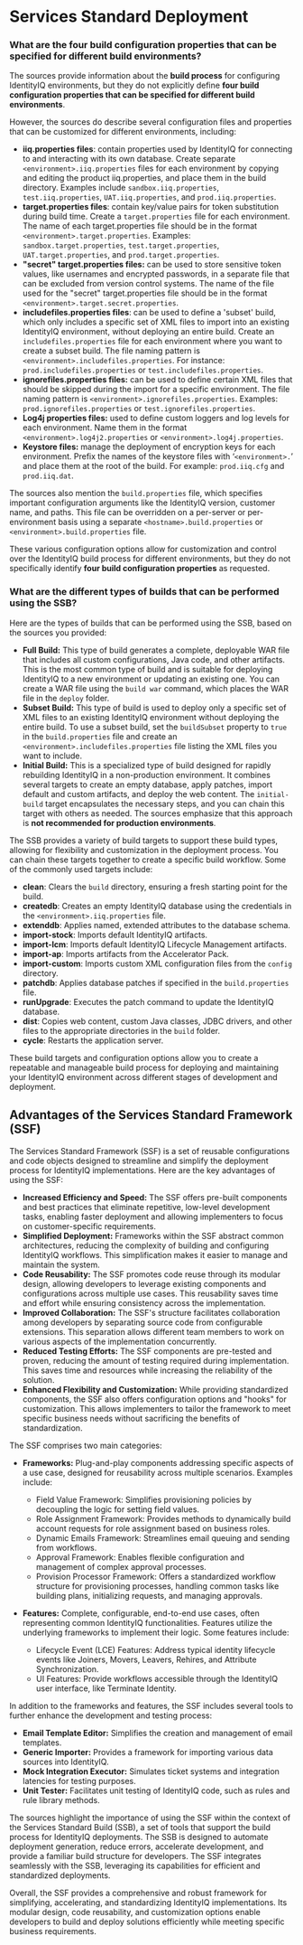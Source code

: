 # Services Standard Deployment

### What are the four build configuration properties that can be specified for different build environments?

The sources provide information about the **build process** for configuring IdentityIQ environments, but they do not explicitly define **four build configuration properties that can be specified for different build environments**.

However, the sources do describe several configuration files and properties that can be customized for different environments, including:

*   **iiq.properties files**: contain properties used by IdentityIQ for connecting to and interacting with its own database. Create separate `<environment>.iiq.properties` files for each environment by copying and editing the product iiq.properties, and place them in the build directory. Examples include `sandbox.iiq.properties`, `test.iiq.properties`, `UAT.iiq.properties`, and `prod.iiq.properties`.
*   **target.properties files**: contain key/value pairs for token substitution during build time. Create a `target.properties` file for each environment. The name of each target.properties file should be in the format `<environment>.target.properties`.  Examples: `sandbox.target.properties`, `test.target.properties`, `UAT.target.properties`, and `prod.target.properties`.
*   **"secret" target.properties files:** can be used to store sensitive token values, like usernames and encrypted passwords, in a separate file that can be excluded from version control systems. The name of the file used for the "secret" target.properties file should be in the format `<environment>.target.secret.properties`.
*   **includefiles.properties files**: can be used to define a 'subset' build, which only includes a specific set of XML files to import into an existing IdentityIQ environment, without deploying an entire build. Create an `includefiles.properties` file for each environment where you want to create a subset build. The file naming pattern is `<environment>.includefiles.properties`.  For instance: `prod.includefiles.properties` or `test.includefiles.properties`.
*   **ignorefiles.properties files:** can be used to define certain XML files that should be skipped during the import for a specific environment.  The file naming pattern is `<environment>.ignorefiles.properties`.  Examples: `prod.ignorefiles.properties` or `test.ignorefiles.properties`.
*   **Log4j properties files:** used to define custom loggers and log levels for each environment. Name them in the format `<environment>.log4j2.properties` or `<environment>.log4j.properties`.
*   **Keystore files:** manage the deployment of encryption keys for each environment. Prefix the names of the keystore files with ‘`<environment>.`’ and place them at the root of the build. For example: `prod.iiq.cfg` and `prod.iiq.dat`.

The sources also mention the `build.properties` file, which specifies important configuration arguments like the IdentityIQ version, customer name, and paths.  This file can be overridden on a per-server or per-environment basis using a separate `<hostname>.build.properties` or `<environment>.build.properties` file.

These various configuration options allow for customization and control over the IdentityIQ build process for different environments, but they do not specifically identify **four build configuration properties** as requested.


### What are the different types of builds that can be performed using the SSB?

Here are the types of builds that can be performed using the SSB, based on the sources you provided:

*   **Full Build:** This type of build generates a complete, deployable WAR file that includes all custom configurations, Java code, and other artifacts. This is the most common type of build and is suitable for deploying IdentityIQ to a new environment or updating an existing one. You can create a WAR file using the `build war` command, which places the WAR file in the `deploy` folder.
*   **Subset Build:** This type of build is used to deploy only a specific set of XML files to an existing IdentityIQ environment without deploying the entire build. To use a subset build, set the `buildSubset` property to `true` in the `build.properties` file and create an `<environment>.includefiles.properties` file listing the XML files you want to include.
*   **Initial Build:** This is a specialized type of build designed for rapidly rebuilding IdentityIQ in a non-production environment. It combines several targets to create an empty database, apply patches, import default and custom artifacts, and deploy the web content. The `initial-build` target encapsulates the necessary steps, and you can chain this target with others as needed. The sources emphasize that this approach is **not recommended for production environments**.

The SSB provides a variety of build targets to support these build types, allowing for flexibility and customization in the deployment process. You can chain these targets together to create a specific build workflow. Some of the commonly used targets include:

*   **clean**: Clears the `build` directory, ensuring a fresh starting point for the build.
*   **createdb**: Creates an empty IdentityIQ database using the credentials in the `<environment>.iiq.properties` file.
*   **extenddb**: Applies named, extended attributes to the database schema.
*   **import-stock**: Imports default IdentityIQ artifacts.
*   **import-lcm**: Imports default IdentityIQ Lifecycle Management artifacts.
*   **import-ap**: Imports artifacts from the Accelerator Pack.
*   **import-custom**: Imports custom XML configuration files from the `config` directory.
*   **patchdb**: Applies database patches if specified in the `build.properties` file.
*   **runUpgrade**: Executes the patch command to update the IdentityIQ database.
*   **dist**: Copies web content, custom Java classes, JDBC drivers, and other files to the appropriate directories in the `build` folder.
*   **cycle**: Restarts the application server.

These build targets and configuration options allow you to create a repeatable and manageable build process for deploying and maintaining your IdentityIQ environment across different stages of development and deployment.



## Advantages of the Services Standard Framework (SSF)

The Services Standard Framework (SSF) is a set of reusable configurations and code objects designed to streamline and simplify the deployment process for IdentityIQ implementations. Here are the key advantages of using the SSF:

*   **Increased Efficiency and Speed:** The SSF offers pre-built components and best practices that eliminate repetitive, low-level development tasks, enabling faster deployment and allowing implementers to focus on customer-specific requirements.
*   **Simplified Deployment:** Frameworks within the SSF abstract common architectures, reducing the complexity of building and configuring IdentityIQ workflows. This simplification makes it easier to manage and maintain the system.
*   **Code Reusability:** The SSF promotes code reuse through its modular design, allowing developers to leverage existing components and configurations across multiple use cases. This reusability saves time and effort while ensuring consistency across the implementation.
*   **Improved Collaboration:** The SSF's structure facilitates collaboration among developers by separating source code from configurable extensions. This separation allows different team members to work on various aspects of the implementation concurrently.
*   **Reduced Testing Efforts:** The SSF components are pre-tested and proven, reducing the amount of testing required during implementation. This saves time and resources while increasing the reliability of the solution.
*   **Enhanced Flexibility and Customization:** While providing standardized components, the SSF also offers configuration options and "hooks" for customization. This allows implementers to tailor the framework to meet specific business needs without sacrificing the benefits of standardization.

The SSF comprises two main categories:

*   **Frameworks:** Plug-and-play components addressing specific aspects of a use case, designed for reusability across multiple scenarios. Examples include:
    *   Field Value Framework: Simplifies provisioning policies by decoupling the logic for setting field values.
    *   Role Assignment Framework: Provides methods to dynamically build account requests for role assignment based on business roles.
    *   Dynamic Emails Framework: Streamlines email queuing and sending from workflows.
    *   Approval Framework: Enables flexible configuration and management of complex approval processes.
    *   Provision Processor Framework: Offers a standardized workflow structure for provisioning processes, handling common tasks like building plans, initializing requests, and managing approvals.

*   **Features:** Complete, configurable, end-to-end use cases, often representing common IdentityIQ functionalities. Features utilize the underlying frameworks to implement their logic. Some features include:
    *   Lifecycle Event (LCE) Features: Address typical identity lifecycle events like Joiners, Movers, Leavers, Rehires, and Attribute Synchronization.
    *   UI Features: Provide workflows accessible through the IdentityIQ user interface, like Terminate Identity.

In addition to the frameworks and features, the SSF includes several tools to further enhance the development and testing process:

*   **Email Template Editor:** Simplifies the creation and management of email templates.
*   **Generic Importer:** Provides a framework for importing various data sources into IdentityIQ.
*   **Mock Integration Executor:** Simulates ticket systems and integration latencies for testing purposes.
*   **Unit Tester:** Facilitates unit testing of IdentityIQ code, such as rules and rule library methods.

The sources highlight the importance of using the SSF within the context of the Services Standard Build (SSB), a set of tools that support the build process for IdentityIQ deployments. The SSB is designed to automate deployment generation, reduce errors, accelerate development, and provide a familiar build structure for developers. The SSF integrates seamlessly with the SSB, leveraging its capabilities for efficient and standardized deployments.

Overall, the SSF provides a comprehensive and robust framework for simplifying, accelerating, and standardizing IdentityIQ implementations. Its modular design, code reusability, and customization options enable developers to build and deploy solutions efficiently while meeting specific business requirements.

